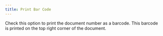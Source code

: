 ```yaml
---
title: Print Bar Code
---
```



Check this option to print the document number as a barcode. This barcode is printed on the top right corner of the document.

